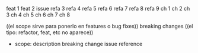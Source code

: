 feat 1
feat 2 issue
refa 3
refa 4
refa 5
refa 6
refa 7
refa 8
refa 9
ch 1
ch 2
ch 3
ch 4
ch 5
ch 6
ch 7
ch 8

((el scope sirve para ponerlo en features o bug fixes))
breaking changes
((el tipo: refactor, feat, etc no aparece))
- scope: description breaking change
  issue reference
